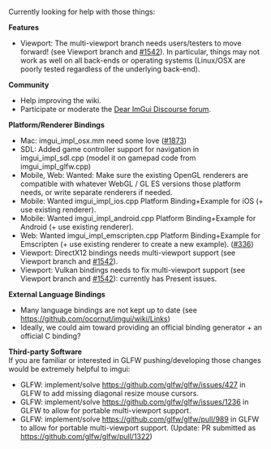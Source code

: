 Currently looking for help with those things:

**Features**
- Viewport: The multi-viewport branch needs users/testers to move forward! (see Viewport branch and [#1542](https://github.com/ocornut/imgui/issues/1542)). In particular, things may not work as well on all back-ends or operating systems (Linux/OSX are poorly tested regardless of the underlying back-end).

**Community**
- Help improving the wiki.
- Participate or moderate the [Dear ImGui Discourse forum](http://discourse.dearimgui.org/). 

**Platform/Renderer Bindings**
- Mac: imgui_impl_osx.mm need some love ([#1873](https://github.com/ocornut/imgui/issues/1873))
- SDL: Added game controller support for navigation in imgui_impl_sdl.cpp (model it on gamepad code from imgui_impl_glfw.cpp)
- Mobile, Web: Wanted: Make sure the existing OpenGL renderers are compatible with whatever WebGL / GL ES versions those platform needs, or write separate renderers if needed.
- Mobile: Wanted imgui_impl_ios.cpp Platform Binding+Example for iOS (+ use existing renderer).
- Mobile: Wanted imgui_impl_android.cpp Platform Binding+Example for Android (+ use existing renderer).
- Web: Wanted imgui_impl_emscripten.cpp Platform Binding+Example for Emscripten (+ use existing renderer to create a new example). ([#336](https://github.com/ocornut/imgui/pull/336))
- Viewport: DirectX12 bindings needs multi-viewport support (see Viewport branch and [#1542](https://github.com/ocornut/imgui/issues/1542)).
- Viewport: Vulkan bindings needs to fix multi-viewport support (see Viewport branch and [#1542](https://github.com/ocornut/imgui/issues/1542)): currently has Present issues.

**External Language Bindings**
- Many language bindings are not kept up to date (see https://github.com/ocornut/imgui/wiki/Links)
- Ideally, we could aim toward providing an official binding generator + an official C binding?

**Third-party Software**
<br>If you are familiar or interested in GLFW pushing/developing those changes would be extremely helpful to imgui:
- GLFW: implement/solve https://github.com/glfw/glfw/issues/427 in GLFW to add missing diagonal resize mouse cursors.
- GLFW: implement/solve https://github.com/glfw/glfw/issues/1236 in GLFW to allow for portable multi-viewport support.
- GLFW: implement/solve https://github.com/glfw/glfw/pull/989 in GLFW to allow for portable multi-viewport support. (Update: PR submitted as https://github.com/glfw/glfw/pull/1322)
